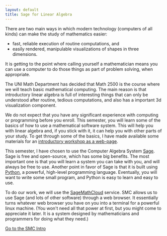 ```yaml
---
layout: default
title: Sage for Linear Algebra
---
```


There are two main ways in which modern technology (computers of all kinds)
can make the study of mathematics easier:

* fast, reliable execution of routine computations, and
* easily rendered, manipulable visualizations of shapes in three dimensions.

It is getting to the point where calling yourself a mathematician means you can
use a computer to do those things as part of problem solving, when appropriate.

The UNI Math Department has decided that Math 2500 is the course where we
will teach basic mathematical computing. The main reason is that introductory
linear algebra is full of interesting things that can only be understood after
routine, tedious computations, and also has a important 3d visualization component.

We do not expect that you have any significant experience with computing or
programming before you enroll. This semester, you will learn some of the basics
of how to use a mathematical software system. This will help you with linear
algebra and, if you stick with it, it can help you with other parts of your study.
To get through some of the basics, I have made available some materials for
an [introductory workshop as a web-page][workshop].

This semester, I have chosen to use the Computer Algebra System [Sage][sagemath].
Sage is free and open-source, which has some big benefits. The most important one
is that you will learn a system you can take with you, and will always be free to
use. Another point in favor of Sage is that it is built using [Python][python], a powerful,
high-level programming language. Eventually, you will want to write some small
program, and Python is easy to learn and easy to use.

To do our work, we will use the [SageMathCloud][sagecloud] service. SMC allows us
to use Sage (and lots of other software) through a web browser. It essentially turns
whatever web browser you have on you into a terminal for a powerful linux machine.
(You won't need all that power at first, but you might come to appreciate it later. It
is a system designed by mathematicians and programmers for doing what they need.)

<p class="text-center">
<a class="btn btn-primary btn-lg" href="{{site.url}}/sage-workshop" target="_blank">Go to the SMC Intro</a>
</p>

[sagemath]: {{site.sageurl}}
[sagecloud]: {{site.smcurl}}

[workshop]: {{site.baseurl}}/sage-workshop/
[python]: {{site.pythonurl}}
